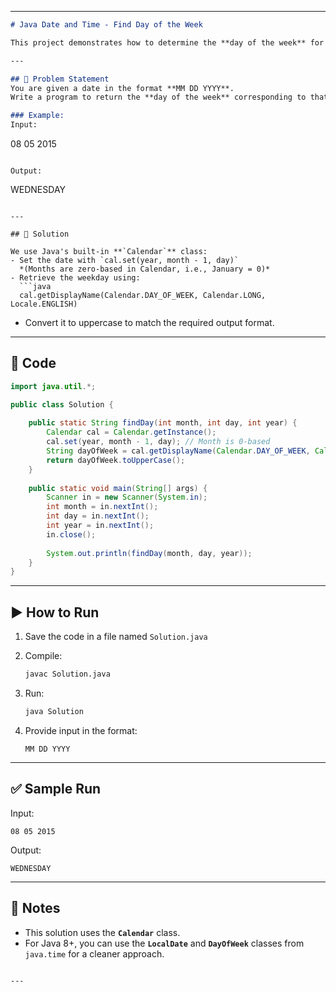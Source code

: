 
---

```markdown
# Java Date and Time - Find Day of the Week

This project demonstrates how to determine the **day of the week** for a given date using Java's `Calendar` class.

---

## 📌 Problem Statement
You are given a date in the format **MM DD YYYY**.  
Write a program to return the **day of the week** corresponding to that date.

### Example:
Input:
```

08 05 2015

```

Output:
```

WEDNESDAY

````

---

## 📂 Solution

We use Java's built-in **`Calendar`** class:
- Set the date with `cal.set(year, month - 1, day)`  
  *(Months are zero-based in Calendar, i.e., January = 0)*  
- Retrieve the weekday using:
  ```java
  cal.getDisplayName(Calendar.DAY_OF_WEEK, Calendar.LONG, Locale.ENGLISH)
````

* Convert it to uppercase to match the required output format.

---

## 📝 Code

```java
import java.util.*;

public class Solution {
    
    public static String findDay(int month, int day, int year) {
        Calendar cal = Calendar.getInstance();
        cal.set(year, month - 1, day); // Month is 0-based
        String dayOfWeek = cal.getDisplayName(Calendar.DAY_OF_WEEK, Calendar.LONG, Locale.ENGLISH);
        return dayOfWeek.toUpperCase();
    }
    
    public static void main(String[] args) {
        Scanner in = new Scanner(System.in);
        int month = in.nextInt();
        int day = in.nextInt();
        int year = in.nextInt();
        in.close();
        
        System.out.println(findDay(month, day, year));
    }
}
```

---

## ▶️ How to Run

1. Save the code in a file named `Solution.java`
2. Compile:

   ```bash
   javac Solution.java
   ```
3. Run:

   ```bash
   java Solution
   ```
4. Provide input in the format:

   ```
   MM DD YYYY
   ```

---

## ✅ Sample Run

Input:

```
08 05 2015
```

Output:

```
WEDNESDAY
```

---

## 📌 Notes

* This solution uses the **`Calendar`** class.
* For Java 8+, you can use the **`LocalDate`** and **`DayOfWeek`** classes from `java.time` for a cleaner approach.

```

---

